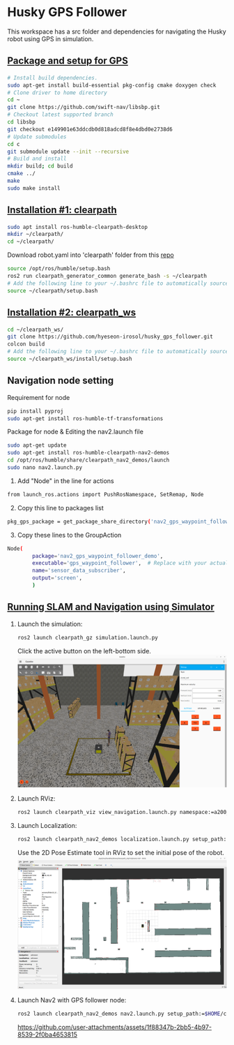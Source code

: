 # Husky GPS Follower 

This workspace has a src folder and dependencies for navigating the Husky robot using GPS in simulation.

## [Package and setup for GPS](https://docs.clearpathrobotics.com/docs/ros/config/yaml/sensors/gps)
```bash
# Install build dependencies.
sudo apt-get install build-essential pkg-config cmake doxygen check
# Clone driver to home directory
cd ~
git clone https://github.com/swift-nav/libsbp.git
# Checkout latest supported branch
cd libsbp
git checkout e149901e63ddcdb0d818adcd8f8e4dbd0e2738d6
# Update submodules
cd c
git submodule update --init --recursive
# Build and install
mkdir build; cd build
cmake ../
make
sudo make install
```

## [Installation #1: clearpath](https://docs.clearpathrobotics.com/docs/ros/installation/offboard_pc)
```bash
sudo apt install ros-humble-clearpath-desktop
mkdir ~/clearpath/
cd ~/clearpath/
```
Download robot.yaml into 'clearpath' folder from this [repo](https://github.com/hyeseon-irosol/husky_config/tree/main/clearpath)
```bash
source /opt/ros/humble/setup.bash
ros2 run clearpath_generator_common generate_bash -s ~/clearpath
# Add the following line to your ~/.bashrc file to automatically source the generated setup.bash file in new terminals:
source ~/clearpath/setup.bash
```

## [Installation #2: clearpath_ws](https://docs.clearpathrobotics.com/docs/ros/tutorials/simulator/install)
```bash
cd ~/clearpath_ws/
git clone https://github.com/hyeseon-irosol/husky_gps_follower.git
colcon build
# Add the following line to your ~/.bashrc file to automatically source the generated setup.bash file in new terminals:
source ~/clearpath_ws/install/setup.bash
```

## Navigation node setting
Requirement for node
```bash
pip install pyproj
sudo apt-get install ros-humble-tf-transformations
```
Package for node & Editing the nav2.launch file
```bash
sudo apt-get update
sudo apt-get install ros-humble-clearpath-nav2-demos
cd /opt/ros/humble/share/clearpath_nav2_demos/launch
sudo nano nav2.launch.py
```

1. Add "Node" in the line for actions
```bash
from launch_ros.actions import PushRosNamespace, SetRemap, Node
```

2. Copy this line to packages list
```bash
pkg_gps_package = get_package_share_directory('nav2_gps_waypoint_follower_demo')
```

3. Copy these lines to the GroupAction
```bash
Node(
        package='nav2_gps_waypoint_follower_demo',
        executable='gps_waypoint_follower',  # Replace with your actual executable name
        name='sensor_data_subscriber',
        output='screen',
        )
```
## [Running SLAM and Navigation using Simulator](https://docs.clearpathrobotics.com/docs/ros/tutorials/navigation_demos/nav2)

1. Launch the simulation:
    ```bash
    ros2 launch clearpath_gz simulation.launch.py
    ```
    Click the active button on the left-bottom side.
   ![alt text](https://github.com/hyeseon-irosol/husky_gps_follower/blob/main/gazebo_image.png?raw=true)

3. Launch RViz:
    ```bash
    ros2 launch clearpath_viz view_navigation.launch.py namespace:=a200_0284
    ```

4. Launch Localization:
    ```bash
    ros2 launch clearpath_nav2_demos localization.launch.py setup_path:=$HOME/clearpath/
    ```
    Use the 2D Pose Estimate tool in RViz to set the initial pose of the robot.
   ![alt text](https://github.com/hyeseon-irosol/husky_gps_follower/blob/main/pose_est.png?raw=true)

6. Launch Nav2 with GPS follower node:
    ```bash
    ros2 launch clearpath_nav2_demos nav2.launch.py setup_path:=$HOME/clearpath/
    ```
   https://github.com/user-attachments/assets/1f88347b-2bb5-4b97-8539-2f0ba4653815
